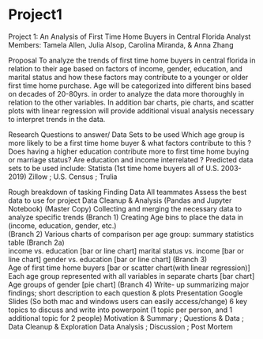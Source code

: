 # Project1
Project 1: An Analysis of First Time Home Buyers in Central Florida
Analyst Members: Tamela Allen, Julia Alsop, Carolina Miranda, & Anna Zhang

Proposal
	To analyze the trends of first time home buyers in central florida in relation to their age based on factors of income, gender, education, and marital status and how these factors may contribute to a younger or older first time home purchase. 
	Age will be categorized into different bins based on decades of 20-80yrs. in order to analyze the data more thoroughly in relation to the other variables. In addition bar charts, pie charts, and scatter plots with linear regression will provide additional visual analysis necessary to interpret trends in the data.

Research Questions to answer/ Data Sets to be used 
	Which age group is more likely to be a first time home buyer & what factors contribute to this ? Does having a higher education contribute more to first time home buying or marriage status? Are education and income interrelated ? 
	Predicted data sets to be used include: 
		Statista (1st time home buyers all of U.S. 2003-2019)
		Zillow ; U.S. Census ; Trulia

Rough breakdown of tasking 
Finding Data  All teammates Assess the best data to use for project 
Data Cleanup & Analysis (Pandas and Jupyter Notebook)
(Master Copy) Collecting and merging the necessary data to analyze specific trends
(Branch 1) Creating Age bins to place the data in (income, education, gender, etc.)  
(Branch 2) Various charts of comparison per age group: summary statistics table 
(Branch 2a)  
income vs. education [bar or line chart] 
marital status vs. income [bar or line chart]
gender vs. education [bar or line chart] 
(Branch 3)  
Age of first time home buyers [bar or scatter chart(with linear regression)]
	Each age group represented with all variables in separate charts [bar chart]
	Age groups of gender [pie chart]
(Branch 4)  Write- up summarizing major findings; short description to each question & plots 
Presentation 
	Google Slides (So both mac and windows users can easily access/change)
	6 key topics to discuss and write into powerpoint
 (1 topic per person, and 1 additional topic for 2 people)
	Motivation & Summary ; Questions & Data ; Data Cleanup & Exploration 
Data Analysis ; Discussion ; Post Mortem 

